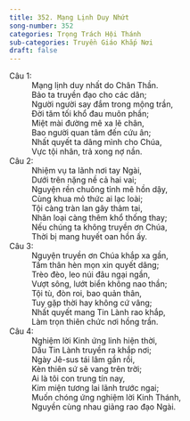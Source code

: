 ```yaml
---
title: 352. Mạng Lịnh Duy Nhứt
song-number: 352
categories: Trọng Trách Hội Thánh
sub-categories: Truyền Giáo Khắp Nơi
draft: false
---
```

<dl><dt>Câu 1:</dt><dd data-verse="1">Mạng lịnh duy nhất do Chân Thần. <br/>Bảo ta truyền đạo cho các dân; <br/>Người người say đắm trong mộng trần, <br/>Đời tăm tối khổ đau muôn phần; <br/>Miệt mài đường mê xa lẽ chân, <br/>Bao người quan tâm đến cứu ân; <br/>Nhất quyết ta dâng mình cho Chúa, <br/>Vực tội nhân, trả xong nợ nần. </dd><dt>Câu 2:</dt><dd data-verse="2">Nhiệm vụ ta lãnh nơi tay Ngài, <br/>Dưới trên nặng nề cả hai vai; <br/>Nguyện rền chuông tỉnh mê hồn dậy, <br/>Cùng khua mỏ thức ai lạc loài; <br/>Tội càng tràn lan gây thảm tai, <br/>Nhân loại càng thêm khổ thống thay; <br/>Nếu chúng ta không truyền ơn Chúa, <br/>Thời bị mang huyết oan hồn ấy. </dd><dt>Câu 3:</dt><dd data-verse="3">Nguyện truyền ơn Chúa khắp xa gần, <br/>Tấm thân hèn mọn xin quyết dâng; <br/>Trèo đèo, leo núi đâu ngại ngần, <br/>Vượt sông, lướt biển không nao thần; <br/>Tội tù, đòn roi, bao quản thân, <br/>Tuy gặp thời hay không cứ vâng; <br/>Nhất quyết mang Tin Lành rao khắp, <br/>Làm trọn thiên chức nơi hồng trần. </dd><dt>Câu 4:</dt><dd data-verse="4">Nghiệm lời Kinh ứng linh hiện thời, <br/>Dấu Tin Lành truyền ra khắp nơi; <br/>Ngày Jê-sus tái lâm gần rồi, <br/>Kèn thiên sứ sẽ vang trên trời; <br/>Ai là tôi con trung tín nay, <br/>Kim miện tương lai lãnh trước ngai; <br/>Muốn chóng ứng nghiệm lời Kinh Thánh, <br/>Nguyền cùng nhau giảng rao đạo Ngài. </dd></dl>